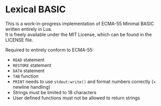 Lexical BASIC
=============

This is a work-in-progress implementation of ECMA-55 Minimal BASIC written entirely in Lua.  
It is freely available under the MIT License, which can be found in the LICENSE file.

Required to entirely conform to ECMA-55:
- `READ` statement
- `RESTORE` statement
- `DATA` statement
- `TAB` function
- `PRINT` needs to use `stdout:write()` and format numbers correctly (+ newline handling)
- Strings must be limited to 18 characters
- User defined functions must not be allowed to return strings

